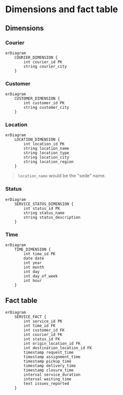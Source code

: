 # Dimensions and fact table

## Dimensions

### Courier

```MERMAID
erDiagram
    COURIER_DIMENSION {
        int courier_id PK
        string courier_city
    }
```

### Customer

```MERMAID
erDiagram
    CUSTOMER_DIMENSION {
        int customer_id PK
        string customer_city
    }
```

### Location

```MERMAID
erDiagram
    LOCATION_DIMENSION {
        int location_id PK
        string location_name
        string location_type
        string location_city
        string location_region
    }
```

> `location_name` would be the "sede" name.

### Status

```MERMAID
erDiagram
    SERVICE_STATUS_DIMENSION {
        int status_id PK
        string status_name
        string status_description
    }
```

### Time

```MERMAID
erDiagram
    TIME_DIMENSION {
        int time_id PK
        date date
        int year
        int month
        int day
        int day_of_week
        int hour
    }
```

## Fact table

```MERMAID
erDiagram
    SERVICE_FACT {
        int service_id PK
        int time_id FK
        int customer_id FK
        int courier_id FK
        int status_id FK
        int origin_location_id FK
        int destination_location_id FK
        timestamp request_time
        timestamp assignment_time
        timestamp pickup_time
        timestamp delivery_time
        timestamp closure_time
        interval service_duration
        interval waiting_time
        text issues_reported
    }
```

